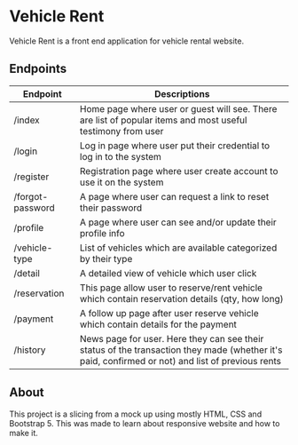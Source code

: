 # Vehicle Rent

Vehicle Rent is a front end application for vehicle rental website.

## Endpoints

| Endpoint | Descriptions |
| ------------- | ------------- |
| /index | Home page where user or guest will see. There are list of popular items and most useful testimony from user |
| /login | Log in page where user put their credential to log in to the system |
| /register | Registration page where user create account to use it on the system |
| /forgot-password | A page where user can request a link to reset their password |
| /profile | A page where user can see and/or update their profile info |
| /vehicle-type | List of vehicles which are available categorized by their type |
| /detail | A detailed view of vehicle which user click |
| /reservation | This page allow user to reserve/rent vehicle which contain reservation details (qty, how long) |
| /payment | A follow up page after user reserve vehicle which contain details for the payment |
| /history | News page for user. Here they can see their status of the transaction they made (whether it's paid, confirmed or not) and list of previous rents |


## About

This project is a slicing from a mock up using mostly HTML, CSS and Bootstrap 5.
This was made to learn about responsive website and how to make it.